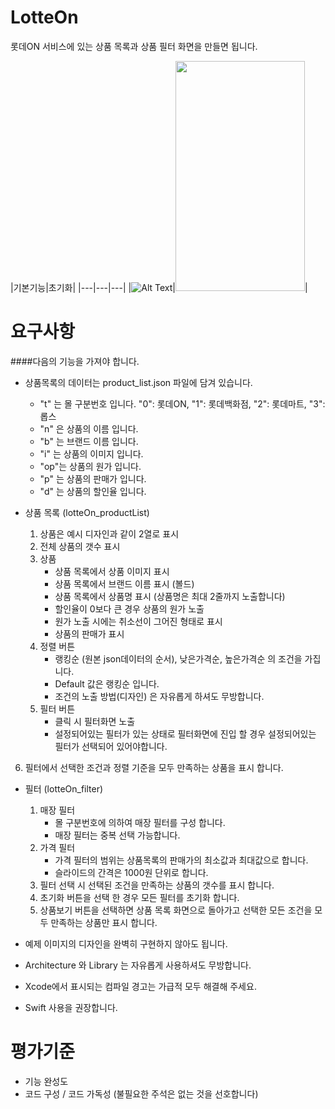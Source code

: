 # LotteOn

롯데ON 서비스에 있는 상품 목록과 상품 필터 화면을 만들면 됩니다.

|기본기능|초기화|
|---|---|---|
|![Alt Text](https://user-images.githubusercontent.com/8130860/97140418-e8ecbd00-179f-11eb-99f1-191abd5b4ae3.gif)|<img src = "https://user-images.githubusercontent.com/8130860/97099308-ff751480-16ca-11eb-8268-cfe8be1c177b.png" width = 207 height = 368>|

# 요구사항

####다음의 기능을 가져야 합니다.

- 상품목록의 데이터는 product_list.json 파일에 담겨 있습니다.

  - "t" 는 몰 구분번호 입니다.
    "0": 롯데ON, "1": 롯데백화점, "2": 롯데마트, "3": 롭스 
  - "n" 은 상품의 이름 입니다.
  - "b" 는 브랜드 이름 입니다.
  - "i" 는 상품의 이미지 입니다.
  - "op"는 상품의 원가 입니다.
  - "p" 는 상품의 판매가 입니다.
  - "d" 는 상품의 할인율 입니다.

- 상품 목록 (lotteOn_productList)
  1. 상품은 예시 디자인과 같이 2열로 표시
  2. 전체 상품의 갯수 표시
  3. 상품
     - 상품 목록에서 상품 이미지 표시
     - 상품 목록에서 브랜드 이름 표시 (볼드)
     - 상품 목록에서 상품명 표시 (상품명은 최대 2줄까지 노출합니다)
     - 할인율이 0보다 큰 경우 상품의 원가 노출
     - 원가 노출 시에는 취소선이 그어진 형태로 표시
     - 상품의 판매가 표시
  4. 정렬 버튼
     - 랭킹순 (원본 json데이터의 순서), 낮은가격순, 높은가격순 의 조건을 가집니다.
     - Default 값은 랭킹순 입니다.
     - 조건의 노출 방법(디자인) 은 자유롭게 하셔도 무방합니다.
  5. 필터 버튼
     - 클릭 시 필터화면 노출
     - 설정되어있는 필터가 있는 상태로 필터화면에 진입 할 경우 설정되어있는 필터가 선택되어 있어야합니다.
6. 필터에서 선택한 조건과 정렬 기준을 모두 만족하는 상품을 표시 합니다.
  
- 필터 (lotteOn_filter)
  1. 매장 필터
     - 몰 구분번호에 의하여 매장 필터를 구성 합니다.
     - 매장 필터는 중복 선택 가능합니다.
  2. 가격 필터
     - 가격 필터의 범위는 상품목록의 판매가의 최소값과 최대값으로 합니다.
     - 슬라이드의 간격은 1000원 단위로 합니다.
  3. 필터 선택 시 선택된 조건을 만족하는 상품의 갯수를 표시 합니다.
  4. 초기화 버튼을 선택 한 경우 모든 필터를 초기화 합니다.
  5. 상품보기 버튼을 선택하면 상품 목록 화면으로 돌아가고 선택한 모든 조건을 모두 만족하는 상품만 표시 합니다.

- 예제 이미지의 디자인을 완벽히 구현하지 않아도 됩니다.
- Architecture 와 Library 는 자유롭게 사용하셔도 무방합니다.
- Xcode에서 표시되는 컴파일 경고는 가급적 모두 해결해 주세요.
- Swift 사용을 권장합니다.

# 평가기준

* 기능 완성도
* 코드 구성 / 코드 가독성 (불필요한 주석은 없는 것을 선호합니다)
